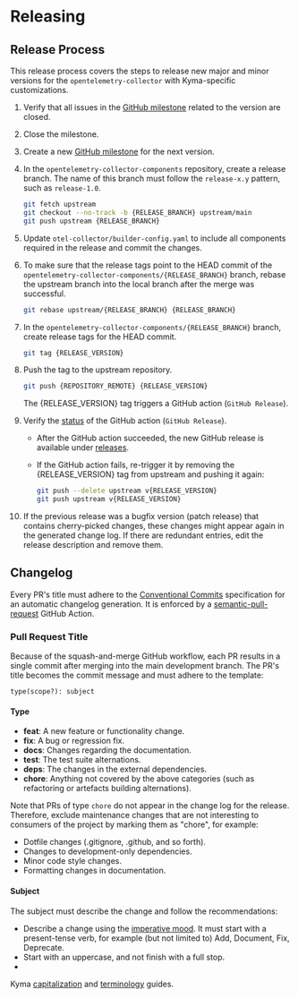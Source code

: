 # Releasing

## Release Process

This release process covers the steps to release new major and minor versions for the `opentelemetry-collector` with Kyma-specific customizations.

1. Verify that all issues in the [GitHub milestone](https://github.com/kyma-project/opentelemetry-collector-components/milestones) related to the version are closed.
2. Close the milestone.

3. Create a new [GitHub milestone](https://github.com/kyma-project/opentelemetry-collector-components/milestones) for the next version.

4. In the `opentelemetry-collector-components` repository, create a release branch.
   The name of this branch must follow the `release-x.y` pattern, such as `release-1.0`.

   ```bash
   git fetch upstream
   git checkout --no-track -b {RELEASE_BRANCH} upstream/main
   git push upstream {RELEASE_BRANCH}
   ```

5. Update `otel-collector/builder-config.yaml` to include all components required in the release and commit the changes.

6. To make sure that the release tags point to the HEAD commit of the `opentelemetry-collector-components/{RELEASE_BRANCH}` branch, rebase the upstream branch into the local branch after the merge was successful.

   ```bash
   git rebase upstream/{RELEASE_BRANCH} {RELEASE_BRANCH}
   ```

7. In the `opentelemetry-collector-components/{RELEASE_BRANCH}` branch, create release tags for the HEAD commit.

   ```bash
   git tag {RELEASE_VERSION}
   ```

8. Push the tag to the upstream repository.

   ```bash
   git push {REPOSITORY_REMOTE} {RELEASE_VERSION}
   ```

   The {RELEASE_VERSION} tag triggers a GitHub action (`GitHub Release`).

9. Verify the [status](https://github.com/kyma-project/opentelemetry-collector-components/actions) of the GitHub action (`GitHub Release`).
   - After the GitHub action succeeded, the new GitHub release is available under [releases](https://github.com/kyma-project/opentelemetry-collector-components/releases).
   - If the GitHub action fails, re-trigger it by removing the {RELEASE_VERSION} tag from upstream and pushing it again:

     ```bash
     git push --delete upstream v{RELEASE_VERSION}
     git push upstream v{RELEASE_VERSION}
     ```

10. If the previous release was a bugfix version (patch release) that contains cherry-picked changes, these changes might appear again in the generated change log. If there are redundant entries, edit the release description and remove them.

## Changelog

Every PR's title must adhere to the [Conventional Commits](https://www.conventionalcommits.org/en/v1.0.0/) specification for an automatic changelog generation. It is enforced by a [semantic-pull-request](https://github.com/marketplace/actions/semantic-pull-request) GitHub Action.

### Pull Request Title

Because of the squash-and-merge GitHub workflow, each PR results in a single commit after merging into the main development branch. The PR's title becomes the commit message and must adhere to the template:

`type(scope?): subject`

#### Type

- **feat**: A new feature or functionality change.
- **fix**: A bug or regression fix.
- **docs**: Changes regarding the documentation.
- **test**: The test suite alternations.
- **deps**: The changes in the external dependencies.
- **chore**: Anything not covered by the above categories (such as refactoring or artefacts building alternations).

Note that PRs of type `chore` do not appear in the change log for the release. Therefore, exclude maintenance changes that are not interesting to consumers of the project by marking them as "chore", for example:

- Dotfile changes (.gitignore, .github, and so forth).
- Changes to development-only dependencies.
- Minor code style changes.
- Formatting changes in documentation.

#### Subject

The subject must describe the change and follow the recommendations:

- Describe a change using the [imperative mood](https://en.wikipedia.org/wiki/Imperative_mood).
 It must start with a present-tense verb, for example (but not limited to) Add, Document, Fix, Deprecate.
- Start with an uppercase, and not finish with a full stop.
-

Kyma [capitalization](https://github.com/kyma-project/community/blob/main/docs/guidelines/content-guidelines/02-style-and-terminology.md#capitalization) and [terminology](https://github.com/kyma-project/community/blob/main/docs/guidelines/content-guidelines/02-style-and-terminology.md#terminology) guides. 
